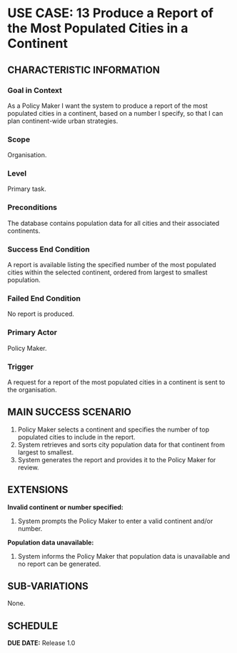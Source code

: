 # USE CASE: 13 Produce a Report of the Most Populated Cities in a Continent

## CHARACTERISTIC INFORMATION

### Goal in Context
As a Policy Maker I want the system to produce a report of the most populated cities in a continent, based on a number I specify, so that I can plan continent-wide urban strategies.

### Scope
Organisation.

### Level
Primary task.

### Preconditions
The database contains population data for all cities and their associated continents.

### Success End Condition
A report is available listing the specified number of the most populated cities within the selected continent, ordered from largest to smallest population.

### Failed End Condition
No report is produced.

### Primary Actor
Policy Maker.

### Trigger
A request for a report of the most populated cities in a continent is sent to the organisation.

## MAIN SUCCESS SCENARIO
1. Policy Maker selects a continent and specifies the number of top populated cities to include in the report.
2. System retrieves and sorts city population data for that continent from largest to smallest.
3. System generates the report and provides it to the Policy Maker for review.

## EXTENSIONS
**Invalid continent or number specified:**
1. System prompts the Policy Maker to enter a valid continent and/or number.

**Population data unavailable:**
1. System informs the Policy Maker that population data is unavailable and no report can be generated.

## SUB-VARIATIONS
None.

## SCHEDULE
**DUE DATE:** Release 1.0
